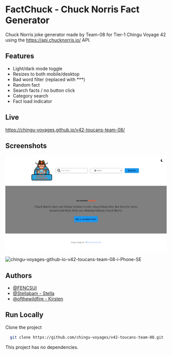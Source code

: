 # FactChuck - Chuck Norris Fact Generator

Chuck Norris joke generator made by Team-08 for Tier-1 Chingu Voyage 42 using
the https://api.chucknorris.io/ API.

## Features

- Light/dark mode toggle
- Resizes to both mobile/desktop
- Bad word filter (replaced with \*\*\*)
- Random fact
- Search facts / no button click
- Category search
- Fact load indicator

## Live

https://chingu-voyages.github.io/v42-toucans-team-08/

## Screenshots

![desktop](./desktop.png)

<img src="https://i.ibb.co/WpF2y4H/chingu-voyages-github-io-v42-toucans-team-08-i-Phone-SE.png" alt="chingu-voyages-github-io-v42-toucans-team-08-i-Phone-SE" height="300px">

## Authors

- [@FENCSUI](https://github.com/FENCSUI)
- [@Stellabam - Stella](https://github.com/Stellabam)
- [@ofthewildfire - Kirsten](https://github.com/ofthewildfire)

## Run Locally

Clone the project

```bash
  git clone https://github.com/chingu-voyages/v42-toucans-team-08.git
```

This project has no dependencies.

